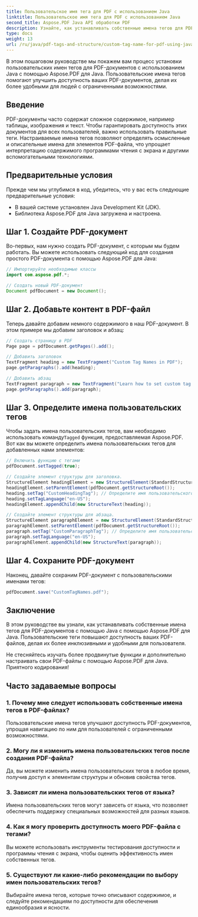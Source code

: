 ```yaml
---
title: Пользовательское имя тега для PDF с использованием Java
linktitle: Пользовательское имя тега для PDF с использованием Java
second_title: Aspose.PDF Java API обработки PDF
description: Узнайте, как устанавливать собственные имена тегов для PDF-документов с помощью Java с помощью Aspose.PDF для Java.
type: docs
weight: 13
url: /ru/java/pdf-tags-and-structure/custom-tag-name-for-pdf-using-java/
---
```


В этом пошаговом руководстве мы покажем вам процесс установки пользовательских имен тегов для PDF-документов с использованием Java с помощью Aspose.PDF для Java. Пользовательские имена тегов помогают улучшить доступность ваших PDF-документов, делая их более удобными для людей с ограниченными возможностями.

## Введение

PDF-документы часто содержат сложное содержимое, например таблицы, изображения и текст. Чтобы гарантировать доступность этих документов для всех пользователей, важно использовать правильные теги. Настраиваемые имена тегов позволяют определять осмысленные и описательные имена для элементов PDF-файла, что упрощает интерпретацию содержимого программами чтения с экрана и другими вспомогательными технологиями.

## Предварительные условия

Прежде чем мы углубимся в код, убедитесь, что у вас есть следующие предварительные условия:

- В вашей системе установлен Java Development Kit (JDK).
- Библиотека Aspose.PDF для Java загружена и настроена.

## Шаг 1. Создайте PDF-документ

Во-первых, нам нужно создать PDF-документ, с которым мы будем работать. Вы можете использовать следующий код для создания простого PDF-документа с помощью Aspose.PDF для Java:

```java
// Импортируйте необходимые классы
import com.aspose.pdf.*;

// Создать новый PDF-документ
Document pdfDocument = new Document();
```

## Шаг 2. Добавьте контент в PDF-файл

Теперь давайте добавим немного содержимого в наш PDF-документ. В этом примере мы добавим заголовок и абзац:

```java
// Создать страницу в PDF
Page page = pdfDocument.getPages().add();

// Добавить заголовок
TextFragment heading = new TextFragment("Custom Tag Names in PDF");
page.getParagraphs().add(heading);

// Добавить абзац
TextFragment paragraph = new TextFragment("Learn how to set custom tag names for PDF documents.");
page.getParagraphs().add(paragraph);
```

## Шаг 3. Определите имена пользовательских тегов

 Чтобы задать имена пользовательских тегов, вам необходимо использовать команду`Tagged` функция, предоставляемая Aspose.PDF. Вот как вы можете определить имена пользовательских тегов для добавленных нами элементов:

```java
// Включить функцию с тегами
pdfDocument.setTagged(true);

// Создайте элемент структуры для заголовка.
StructureElement headingElement = new StructureElement(StandardStructureTypes.H1);
headingElement.setParentElement(pdfDocument.getStructureRoot());
heading.setTag("CustomHeadingTag"); // Определите имя пользовательского тега
heading.setTagLanguage("en-US");
headingElement.appendChild(new StructureText(heading));

// Создайте элемент структуры для абзаца.
StructureElement paragraphElement = new StructureElement(StandardStructureTypes.P);
paragraphElement.setParentElement(pdfDocument.getStructureRoot());
paragraph.setTag("CustomParagraphTag"); // Определите имя пользовательского тега
paragraph.setTagLanguage("en-US");
paragraphElement.appendChild(new StructureText(paragraph));
```

## Шаг 4. Сохраните PDF-документ

Наконец, давайте сохраним PDF-документ с пользовательскими именами тегов:

```java
pdfDocument.save("CustomTagNames.pdf");
```

## Заключение

В этом руководстве вы узнали, как устанавливать собственные имена тегов для PDF-документов с помощью Java с помощью Aspose.PDF для Java. Пользовательские теги повышают доступность ваших PDF-файлов, делая их более инклюзивными и удобными для пользователя.

Не стесняйтесь изучать более продвинутые функции и дополнительно настраивать свои PDF-файлы с помощью Aspose.PDF для Java. Приятного кодирования!

## Часто задаваемые вопросы

### 1. Почему мне следует использовать собственные имена тегов в PDF-файлах?
Пользовательские имена тегов улучшают доступность PDF-документов, упрощая навигацию по ним для пользователей с ограниченными возможностями.

### 2. Могу ли я изменить имена пользовательских тегов после создания PDF-файла?
Да, вы можете изменить имена пользовательских тегов в любое время, получив доступ к элементам структуры и обновив свойства тегов.

### 3. Зависят ли имена пользовательских тегов от языка?
Имена пользовательских тегов могут зависеть от языка, что позволяет обеспечить поддержку специальных возможностей для разных языков.

### 4. Как я могу проверить доступность моего PDF-файла с тегами?
Вы можете использовать инструменты тестирования доступности и программы чтения с экрана, чтобы оценить эффективность имен собственных тегов.

### 5. Существуют ли какие-либо рекомендации по выбору имен пользовательских тегов?
Выбирайте имена тегов, которые точно описывают содержимое, и следуйте рекомендациям по доступности для обеспечения единообразия и ясности.